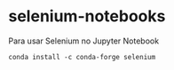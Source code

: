# selenium-notebooks

Para usar Selenium no Jupyter Notebook

    conda install -c conda-forge selenium
